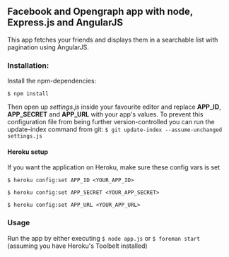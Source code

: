 ## Facebook and Opengraph app with node, Express.js and AngularJS

This app fetches your friends and displays them in a searchable list with pagination using AngularJS.

### Installation:

Install the npm-dependencies:

```
$ npm install
````

Then open up *settings.js* inside your favourite editor and replace **APP_ID**, **APP_SECRET** and **APP_URL** with your app's values. To prevent this configuration file from being further version-controlled you can run the update-index command from git: ```$ git update-index --assume-unchanged settings.js```

#### Heroku setup

If you want the application on Heroku, make sure these config vars is set

```
$ heroku config:set APP_ID <YOUR_APP_ID>
```
```
$ heroku config:set APP_SECRET <YOUR_APP_SECRET>
```
```
$ heroku config:set APP_URL <YOUR_APP_URL>
```

### Usage

Run the app by either executing ```$ node app.js``` or ```$ foreman start``` (assuming you have Heroku's Toolbelt installed)